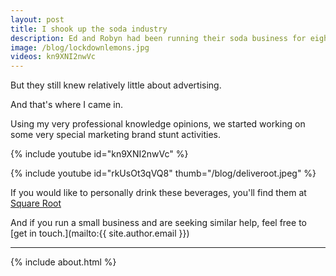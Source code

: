 ```yaml
---
layout: post
title: I shook up the soda industry
description: Ed and Robyn had been running their soda business for eight years
image: /blog/lockdownlemons.jpg
videos: kn9XNI2nwVc
---
```


But they still knew relatively little about advertising.

And that's where I came in.

Using my very professional knowledge opinions, we started working on some very special marketing brand stunt activities.

{% include youtube id="kn9XNI2nwVc" %}

{% include youtube id="rkUsOt3qVQ8" thumb="/blog/deliveroot.jpeg" %}

If you would like to personally drink these beverages, you'll find them at [Square Root](https://www.squarerootsoda.com)

And if you run a small business and are seeking similar help, feel free to [get in touch.](mailto:{{ site.author.email }})

---

{% include about.html %}
